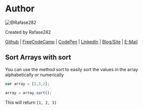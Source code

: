 # Author
![@Rafase282](https://avatars0.githubusercontent.com/Rafase282?&s=128)

Created by Rafase282

[Github](https://github.com/Rafase282) | [FreeCodeCamp](http://www.freecodecamp.com/rafase282) | [CodePen](http://codepen.io/Rafase282/) | [LinkedIn](https://www.linkedin.com/in/rafase282) | [Blog/Site](https://rafase282.wordpress.com/) | [E-Mail](mailto:rafase282@gmail.com)

## Sort Arrays with sort
You can use the method sort to easily sort the values in the array alphabetically or numerically

```js
var array = [1,3,2];

array = array.sort();
```

This will return `[1, 2, 3]`
